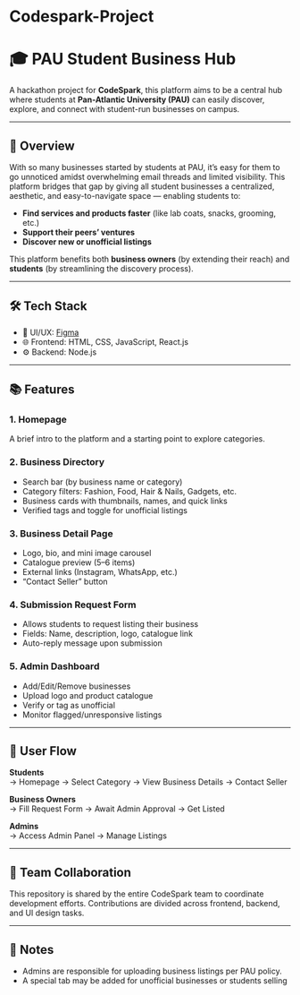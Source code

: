 # Codespark-Project
# 🎓 PAU Student Business Hub

A hackathon project for **CodeSpark**, this platform aims to be a central hub where students at **Pan-Atlantic University (PAU)** can easily discover, explore, and connect with student-run businesses on campus.

---

## 🧠 Overview

With so many businesses started by students at PAU, it’s easy for them to go unnoticed amidst overwhelming email threads and limited visibility. This platform bridges that gap by giving all student businesses a centralized, aesthetic, and easy-to-navigate space — enabling students to:

- **Find services and products faster** (like lab coats, snacks, grooming, etc.)
- **Support their peers’ ventures**
- **Discover new or unofficial listings**

This platform benefits both **business owners** (by extending their reach) and **students** (by streamlining the discovery process).

---

## 🛠️ Tech Stack

- 🎨 UI/UX: [Figma](https://figma.com)
- 🌐 Frontend: HTML, CSS, JavaScript, React.js
- ⚙️ Backend: Node.js

---

## 📚 Features

### 1. Homepage  
A brief intro to the platform and a starting point to explore categories.

### 2. Business Directory  
- Search bar (by business name or category)  
- Category filters: Fashion, Food, Hair & Nails, Gadgets, etc.  
- Business cards with thumbnails, names, and quick links  
- Verified tags and toggle for unofficial listings

### 3. Business Detail Page  
- Logo, bio, and mini image carousel  
- Catalogue preview (5–6 items)  
- External links (Instagram, WhatsApp, etc.)  
- “Contact Seller” button

### 4. Submission Request Form  
- Allows students to request listing their business  
- Fields: Name, description, logo, catalogue link  
- Auto-reply message upon submission

### 5. Admin Dashboard  
- Add/Edit/Remove businesses  
- Upload logo and product catalogue  
- Verify or tag as unofficial  
- Monitor flagged/unresponsive listings

---

## 🔄 User Flow

**Students**  
→ Homepage → Select Category → View Business Details → Contact Seller

**Business Owners**  
→ Fill Request Form → Await Admin Approval → Get Listed

**Admins**  
→ Access Admin Panel → Manage Listings

---

## 👥 Team Collaboration

This repository is shared by the entire CodeSpark team to coordinate development efforts. Contributions are divided across frontend, backend, and UI design tasks.

---

## 📝 Notes

- Admins are responsible for uploading business listings per PAU policy.
- A special tab may be added for unofficial businesses or students selling

